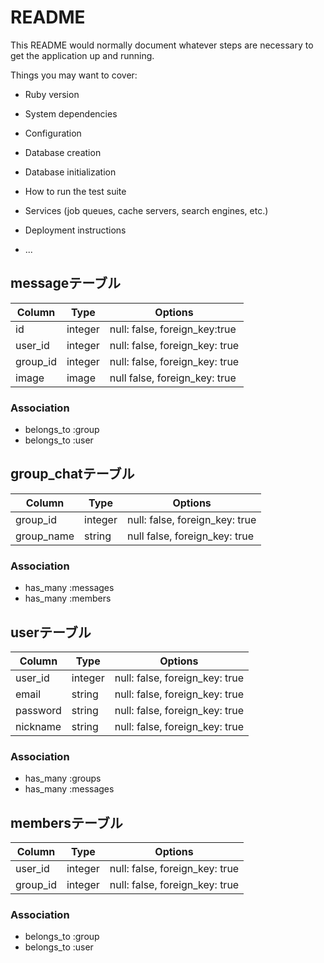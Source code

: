 # README

This README would normally document whatever steps are necessary to get the
application up and running.

Things you may want to cover:

* Ruby version

* System dependencies

* Configuration

* Database creation

* Database initialization

* How to run the test suite

* Services (job queues, cache servers, search engines, etc.)

* Deployment instructions

* ...

## messageテーブル

|Column|Type|Options|
|------|----|-------|
|id|integer|null: false, foreign_key:true|
|user_id|integer|null: false, foreign_key: true|
|group_id|integer|null: false, foreign_key: true|message_text|text|null: false, foreign_key: true|
|image|image|null false, foreign_key: true|

### Association
- belongs_to :group
- belongs_to :user


## group_chatテーブル

|Column|Type|Options|
|------|----|-------|
|group_id|integer|null: false, foreign_key: true|
|group_name|string|null false, foreign_key: true|


### Association
- has_many :messages
- has_many :members


## userテーブル

|Column|Type|Options|
|------|----|-------|
|user_id|integer|null: false, foreign_key: true|
|email|string|null: false, foreign_key: true|
|password|string|null: false, foreign_key: true|
|nickname|string|null: false, foreign_key: true|

### Association
- has_many :groups
- has_many :messages


## membersテーブル

|Column|Type|Options|
|------|----|-------|
|user_id|integer|null: false, foreign_key: true|
|group_id|integer|null: false, foreign_key: true|

### Association
- belongs_to :group
- belongs_to :user
